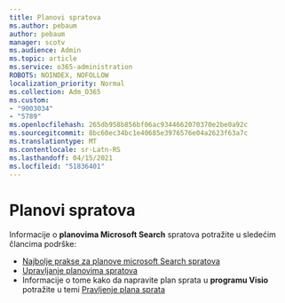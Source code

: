 ```yaml
---
title: Planovi spratova
ms.author: pebaum
author: pebaum
manager: scotv
ms.audience: Admin
ms.topic: article
ms.service: o365-administration
ROBOTS: NOINDEX, NOFOLLOW
localization_priority: Normal
ms.collection: Adm_O365
ms.custom:
- "9003034"
- "5789"
ms.openlocfilehash: 265db958b856bf06ac9344662070370e2be0a92c
ms.sourcegitcommit: 8bc60ec34bc1e40685e3976576e04a2623f63a7c
ms.translationtype: MT
ms.contentlocale: sr-Latn-RS
ms.lasthandoff: 04/15/2021
ms.locfileid: "51836401"
---
```

# <a name="floor-plans"></a>Planovi spratova

Informacije o **planovima Microsoft Search**  spratova potražite u sledećim člancima podrške:
- [Najbolje prakse za planove microsoft Search spratova](https://docs.microsoft.com/microsoftsearch/floorplans-bestpractices)  
- [Upravljanje planovima spratova](https://docs.microsoft.com/microsoftsearch/manage-floorplans)  
- Informacije o tome kako da napravite plan sprata u  **programu Visio** potražite u temi [Pravljenje plana sprata](https://support.office.com/article/create-a-floor-plan-ec17da08-64aa-4ead-9b9b-35e821645791)